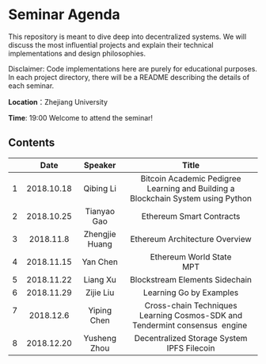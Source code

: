 # Seminar Agenda

This repository is meant to dive deep into decentralized systems. We will discuss the most influential projects and explain their technical implementations and design philosophies.

Disclaimer: Code implementations here are purely for educational purposes. In each project directory, there will be a README describing the details of each seminar.

**Location**：Zhejiang University

**Time**: 19:00  Welcome to attend the seminar!

## Contents
|      |    Date    |   Speaker   |                  Title                   |
| ---- | :--------: | :---------: | :--------------------------------------: |
| 1    | 2018.10.18 | Qibing Li  | Bitcoin Academic Pedigree <br> Learning and Building a Blockchain System using Python|
| 2    | 2018.10.25 | Tianyao Gao | Ethereum Smart Contracts <br> |
| 3    | 2018.11.8 | Zhengjie Huang | Ethereum Architecture Overview <br>      |
| 4    |  2018.11.15  | Yan Chen | Ethereum World State <br> MPT                           |
| 5    | 2018.11.22  | Liang Xu | Blockstream Elements Sidechain <br>    |
| 6    | 2018.11.29  | Zijie Liu | Learning Go by Examples <br>    |
| 7    | 2018.12.6  | Yiping Chen | Cross-chain Techniques <br> Learning Cosmos-SDK and Tendermint consensus  engine |
| 8    | 2018.12.20  | Yusheng Zhou |  Decentralized Storage System <br> IPFS Filecoin        |
